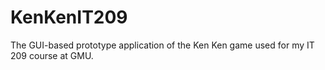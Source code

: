 # KenKenIT209
The GUI-based prototype application of the Ken Ken game used for my IT 209 course at GMU.
